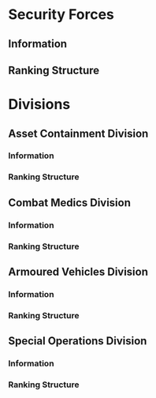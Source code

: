 # Security Forces

## Information

## Ranking Structure


# Divisions

## Asset Containment Division

### Information

### Ranking Structure


## Combat Medics Division

### Information

### Ranking Structure


## Armoured Vehicles Division

### Information

### Ranking Structure


## Special Operations Division

### Information

### Ranking Structure
